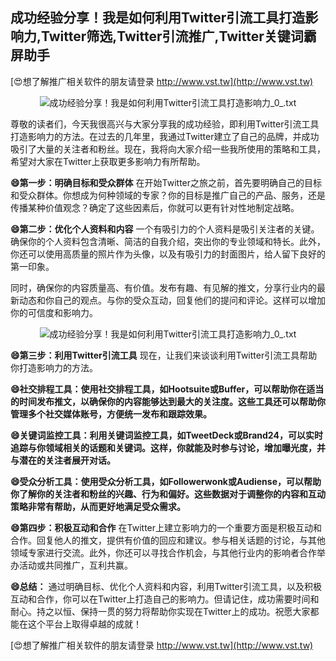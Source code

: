 ## **成功经验分享！我是如何利用Twitter引流工具打造影响力,Twitter筛选,Twitter引流推广,Twitter关键词霸屏助手**

[😍想了解推广相关软件的朋友请登录 http://www.vst.tw](http://www.vst.tw)

 <center><img src="https://vst.tw/MP4/tuiguang/png/5.png" alt="成功经验分享！我是如何利用Twitter引流工具打造影响力_0_.txt"></center>

尊敬的读者们，今天我很高兴与大家分享我的成功经验，即利用Twitter引流工具打造影响力的方法。在过去的几年里，我通过Twitter建立了自己的品牌，并成功吸引了大量的关注者和粉丝。现在，我将向大家介绍一些我所使用的策略和工具，希望对大家在Twitter上获取更多影响力有所帮助。

**😄第一步：明确目标和受众群体**
在开始Twitter之旅之前，首先要明确自己的目标和受众群体。你想成为何种领域的专家？你的目标是推广自己的产品、服务，还是传播某种价值观念？确定了这些因素后，你就可以更有针对性地制定战略。

**😄第二步：优化个人资料和内容**
一个有吸引力的个人资料是吸引关注者的关键。确保你的个人资料包含清晰、简洁的自我介绍，突出你的专业领域和特长。此外，你还可以使用高质量的照片作为头像，以及有吸引力的封面图片，给人留下良好的第一印象。

同时，确保你的内容质量高、有价值。发布有趣、有见解的推文，分享行业内的最新动态和你自己的观点。与你的受众互动，回复他们的提问和评论。这样可以增加你的可信度和影响力。

 <center><img src="https://vst.tw/MP4/tuiguang/png/1.png" alt="成功经验分享！我是如何利用Twitter引流工具打造影响力_0_.txt"></center>

**😄第三步：利用Twitter引流工具**
现在，让我们来谈谈利用Twitter引流工具帮助你打造影响力的方法。

**😄社交排程工具：使用社交排程工具，如Hootsuite或Buffer，可以帮助你在适当的时间发布推文，以确保你的内容能够达到最大的关注度。这些工具还可以帮助你管理多个社交媒体账号，方便统一发布和跟踪效果。**

**😄关键词监控工具：利用关键词监控工具，如TweetDeck或Brand24，可以实时追踪与你领域相关的话题和关键词。这样，你就能及时参与讨论，增加曝光度，并与潜在的关注者展开对话。**

**😄受众分析工具：使用受众分析工具，如Followerwonk或Audiense，可以帮助你了解你的关注者和粉丝的兴趣、行为和偏好。这些数据对于调整你的内容和互动策略非常有帮助，从而更好地满足受众需求。**

**😄第四步：积极互动和合作**
在Twitter上建立影响力的一个重要方面是积极互动和合作。回复他人的推文，提供有价值的回应和建议。参与相关话题的讨论，与其他领域专家进行交流。此外，你还可以寻找合作机会，与其他行业内的影响者合作举办活动或共同推广，互利共赢。

**😄总结：**
通过明确目标、优化个人资料和内容，利用Twitter引流工具，以及积极互动和合作，你可以在Twitter上打造自己的影响力。但请记住，成功需要时间和耐心。持之以恒、保持一贯的努力将帮助你实现在Twitter上的成功。祝愿大家都能在这个平台上取得卓越的成就！

[😍想了解推广相关软件的朋友请登录 http://www.vst.tw](http://www.vst.tw)




